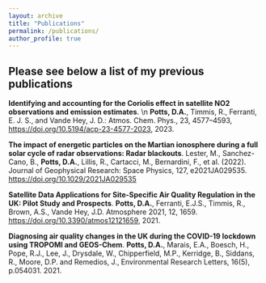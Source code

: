 ```yaml
---
layout: archive
title: "Publications"
permalink: /publications/
author_profile: true
---
```

Please see below a list of my previous publications
---


**Identifying and accounting for the Coriolis effect in satellite NO2 observations and emission estimates**. \n
**Potts, D.A.**, Timmis, R., Ferranti, E. J. S., and Vande Hey, J. D.: Atmos. Chem. Phys., 23, 4577–4593, https://doi.org/10.5194/acp-23-4577-2023, 2023.


**The impact of energetic particles on the Martian ionosphere during a full solar cycle of radar observations: Radar blackouts**. 
Lester, M., Sanchez-Cano, B., **Potts, D.A.**, Lillis, R., Cartacci, M., Bernardini, F., et al. (2022).  Journal of Geophysical Research: Space Physics, 127, e2021JA029535. https://doi.org/10.1029/2021JA029535


**Satellite Data Applications for Site-Specific Air Quality Regulation in the UK: Pilot Study and Prospects**. 
**Potts, D.A.**, Ferranti, E.J.S., Timmis, R., Brown, A.S., Vande Hey, J.D. Atmosphere 2021, 12, 1659. https://doi.org/10.3390/atmos12121659, 2021.


**Diagnosing air quality changes in the UK during the COVID-19 lockdown using TROPOMI and GEOS-Chem**. 
**Potts, D.A.**, Marais, E.A., Boesch, H., Pope, R.J., Lee, J., Drysdale, W., Chipperfield, M.P., Kerridge, B., Siddans, R., Moore, D.P. and Remedios, J.,  Environmental Research Letters, 16(5), p.054031. 2021.








